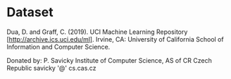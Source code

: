 # Dataset

Dua, D. and Graff, C. (2019). UCI Machine Learning Repository [http://archive.ics.uci.edu/ml]. Irvine, CA: University of California School of Information and Computer Science.

Donated by: P. Savicky Institute of Computer Science, AS of CR Czech Republic savicky '@' cs.cas.cz
